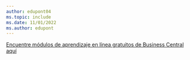 ```yaml
---
author: edupont04
ms.topic: include
ms.date: 11/01/2022
ms.author: edupont
---
```

[Encuentre módulos de aprendizaje en línea gratuitos de Business Central aquí](/training/dynamics365/business-central)

